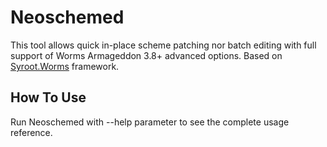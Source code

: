 # Neoschemed
This tool allows quick in-place scheme patching nor batch editing with full support of Worms Armageddon 3.8+ advanced options.
Based on [Syroot.Worms](https://gitlab.com/Syroot/Worms) framework.

How To Use
----------
Run Neoschemed with --help parameter to see the complete usage reference.
